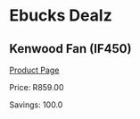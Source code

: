 
# Ebucks Dealz
## Kenwood Fan (IF450)
[Product Page](https://www.ebucks.com/web/shop/productSelected.do?prodId=1155255012&catId=704982758)

Price: R859.00

Savings: 100.0


	